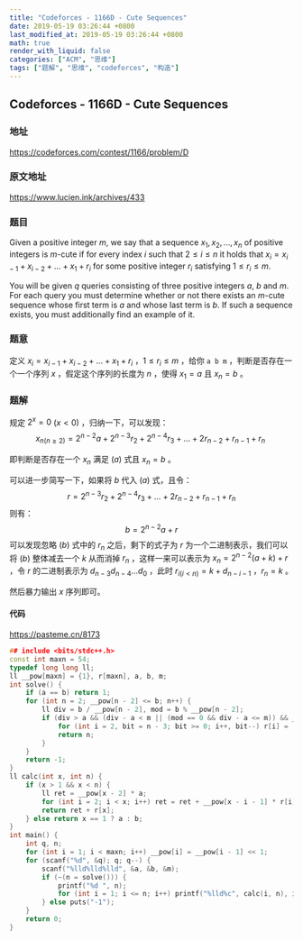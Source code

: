 ```yaml
---
title: "Codeforces - 1166D - Cute Sequences"
date: 2019-05-19 03:26:44 +0800
last_modified_at: 2019-05-19 03:26:44 +0800
math: true
render_with_liquid: false
categories: ["ACM", "思维"]
tags: ["题解", "思维", "codeforces", "构造"]
---
```


## Codeforces - 1166D - Cute Sequences

### 地址

https://codeforces.com/contest/1166/problem/D

### 原文地址

https://www.lucien.ink/archives/433

### 题目

Given a positive integer $m$, we say that a sequence $x_1, x_2, \dots, x_n$ of positive integers is $m$-cute if for every index $i$ such that $2 \le i \le n$ it holds that $x_i = x_{i - 1} + x_{i - 2} + \dots + x_1 + r_i$ for some positive integer $r_i$ satisfying $1 \le r_i \le m$.

You will be given $q$ queries consisting of three positive integers $a$, $b$ and $m$. For each query you must determine whether or not there exists an $m$-cute sequence whose first term is $a$ and whose last term is $b$. If such a sequence exists, you must additionally find an example of it.



### 题意

定义 $x_i = x_{i - 1} + x_{i - 2} + \dots + x_1 + r_i$ ，$1 \le r_i \le m$ ，给你 `a b m` ，判断是否存在一个一个序列 $x$ ，假定这个序列的长度为 $n$ ，使得 $x_1 = a$ 且 $x_n = b$ 。 

### 题解

规定 $2 ^ {x} = 0$ $(x < 0)$ ，归纳一下，可以发现：$$x_{n(n \ge 2)} = 2 ^ {n - 2}a + 2 ^ {n - 3} r_2 + 2 ^ {n - 4} r_3 + \dots + 2r_{n - 2} + r_{n - 1} + r_n\ \tag{a}$$

即判断是否存在一个 $x_n$ 满足 $(a)$ 式且 $x_n = b$ 。

可以进一步简写一下，如果将 $b$ 代入 $(a)$ 式，且令：$$r = 2 ^ {n - 3} r_2 + 2 ^ {n - 4} r_3 + \dots + 2r_{n - 2} + r_{n - 1} + r_n \tag{b}$$ 则有：$$b = 2 ^ {n - 2}a + r$$ 可以发现忽略 $(b)$ 式中的 $r_n$ 之后，剩下的式子为 $r$ 为一个二进制表示，我们可以将 $(b)$ 整体减去一个 $k$ 从而消掉 $r_n$ ，这样一来可以表示为 $x_n = 2 ^ {n - 2}(a + k) + r$ ，令 $r$ 的二进制表示为 $d_{n - 3}d_{n - 4} \dots d_0$ ，此时 $r_{i(i < n)} = k + d_{n - i - 1}$ ，$r_n = k$ 。

然后暴力输出 $x$ 序列即可。

#### 代码

https://pasteme.cn/8173

```cpp
## include <bits/stdc++.h>
const int maxn = 54;
typedef long long ll;
ll __pow[maxn] = {1}, r[maxn], a, b, m;
int solve() {
    if (a == b) return 1;
    for (int n = 2; __pow[n - 2] <= b; n++) {
        ll div = b / __pow[n - 2], mod = b % __pow[n - 2];
        if (div > a && (div - a < m || (mod == 0 && div - a <= m)) && __pow[n - 2] - 1 >= mod) {
            for (int i = 2, bit = n - 3; bit >= 0; i++, bit--) r[i] = (mod >> bit & 1) + div - a;
            return n;
        }
    }
    return -1;
}
ll calc(int x, int n) {
    if (x > 1 && x < n) {
        ll ret = __pow[x - 2] * a;
        for (int i = 2; i < x; i++) ret = ret + __pow[x - i - 1] * r[i];
        return ret + r[x];
    } else return x == 1 ? a : b;
}
int main() {
    int q, n;
    for (int i = 1; i < maxn; i++) __pow[i] = __pow[i - 1] << 1;
    for (scanf("%d", &q); q; q--) {
        scanf("%lld%lld%lld", &a, &b, &m);
        if (~(n = solve())) {
            printf("%d ", n);
            for (int i = 1; i <= n; i++) printf("%lld%c", calc(i, n), i == n ? '\n' : ' ');
        } else puts("-1");
    }
    return 0;
}

```
